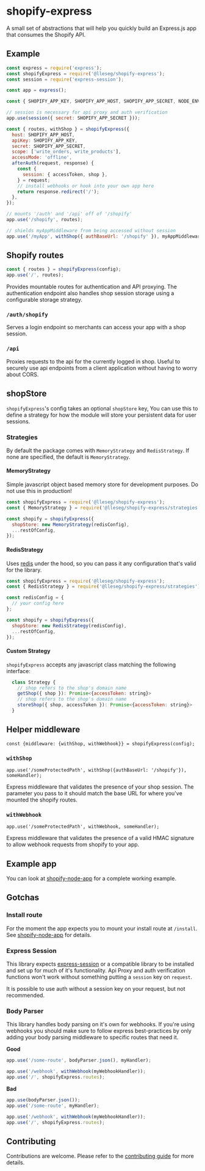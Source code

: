 # shopify-express

A small set of abstractions that will help you quickly build an Express.js app that consumes the Shopify API.

## Example

```javascript
const express = require('express');
const shopifyExpress = require('@lleseg/shopify-express');
const session = require('express-session');

const app = express();

const { SHOPIFY_APP_KEY, SHOPIFY_APP_HOST, SHOPIFY_APP_SECRET, NODE_ENV } = process.env;

// session is necessary for api proxy and auth verification
app.use(session({ secret: SHOPIFY_APP_SECRET }));

const { routes, withShop } = shopifyExpress({
  host: SHOPIFY_APP_HOST,
  apiKey: SHOPIFY_APP_KEY,
  secret: SHOPIFY_APP_SECRET,
  scope: ['write_orders, write_products'],
  accessMode: 'offline',
  afterAuth(request, response) {
    const {
      session: { accessToken, shop },
    } = request;
    // install webhooks or hook into your own app here
    return response.redirect('/');
  },
});

// mounts '/auth' and '/api' off of '/shopify'
app.use('/shopify', routes);

// shields myAppMiddleware from being accessed without session
app.use('/myApp', withShop({ authBaseUrl: '/shopify' }), myAppMiddleware);
```

## Shopify routes

```javascript
const { routes } = shopifyExpress(config);
app.use('/', routes);
```

Provides mountable routes for authentication and API proxying. The authentication endpoint also handles shop session storage using a configurable storage strategy.

### `/auth/shopify`

Serves a login endpoint so merchants can access your app with a shop session.

### `/api`

Proxies requests to the api for the currently logged in shop. Useful to securely use api
endpoints from a client application without having to worry about CORS.

## shopStore

`shopifyExpress`'s config takes an optional `shopStore` key, You can use this to define a strategy for how the module will store your persistent data for user sessions.

### Strategies

By default the package comes with `MemoryStrategy` and `RedisStrategy`. If none are specified, the default is `MemoryStrategy`.

#### MemoryStrategy

Simple javascript object based memory store for development purposes. Do not use this in production!

```javascript
const shopifyExpress = require('@lleseg/shopify-express');
const { MemoryStrategy } = require('@lleseg/shopify-express/strategies');

const shopify = shopifyExpress({
  shopStore: new MemoryStrategy(redisConfig),
  ...restOfConfig,
});
```

#### RedisStrategy

Uses [redis](https://www.npmjs.com/package/redis) under the hood, so you can pass it any configuration that's valid for the library.

```javascript
const shopifyExpress = require('@lleseg/shopify-express');
const { RedisStrategy } = require('@lleseg/shopify-express/strategies');

const redisConfig = {
  // your config here
};

const shopify = shopifyExpress({
  shopStore: new RedisStrategy(redisConfig),
  ...restOfConfig,
});
```

#### Custom Strategy

`shopifyExpress` accepts any javascript class matching the following interface:

```javascript
  class Strategy {
    // shop refers to the shop's domain name
    getShop({ shop }): Promise<{accessToken: string}>
    // shop refers to the shop's domain name
    storeShop({ shop, accessToken }): Promise<{accessToken: string}>
  }
```

## Helper middleware

`const {middleware: {withShop, withWebhook}} = shopifyExpress(config);`

### `withShop`

`app.use('/someProtectedPath', withShop({authBaseUrl: '/shopify'}), someHandler);`

Express middleware that validates the presence of your shop session. The parameter you pass to it should match the base URL for where you've mounted the shopify routes.

### `withWebhook`

`app.use('/someProtectedPath', withWebhook, someHandler);`

Express middleware that validates the presence of a valid HMAC signature to allow webhook requests from shopify to your app.

## Example app

You can look at [shopify-node-app](https://github.com/shopify/shopify-node-app) for a complete working example.

## Gotchas

### Install route

For the moment the app expects you to mount your install route at `/install`. See [shopify-node-app](https://github.com/shopify/shopify-node-app) for details.

### Express Session

This library expects [express-session](https://www.npmjs.com/package/express-session) or a compatible library to be installed and set up for much of it's functionality. Api Proxy and auth verification functions won't work without something putting a `session` key on `request`.

It is possible to use auth without a session key on your request, but not recommended.

### Body Parser

This library handles body parsing on it's own for webhooks. If you're using webhooks you should make sure to follow express best-practices by only adding your body parsing middleware to specific routes that need it.

**Good**

```javascript
app.use('/some-route', bodyParser.json(), myHandler);

app.use('/webhook', withWebhook(myWebhookHandler));
app.use('/', shopifyExpress.routes);
```

**Bad**

```javascript
app.use(bodyParser.json());
app.use('/some-route', myHandler);

app.use('/webhook', withWebhook(myWebhookHandler));
app.use('/', shopifyExpress.routes);
```

## Contributing

Contributions are welcome. Please refer to the [contributing guide](https://github.com/lleseg/shopify-express/blob/master/CONTRIBUTING.md) for more details.
